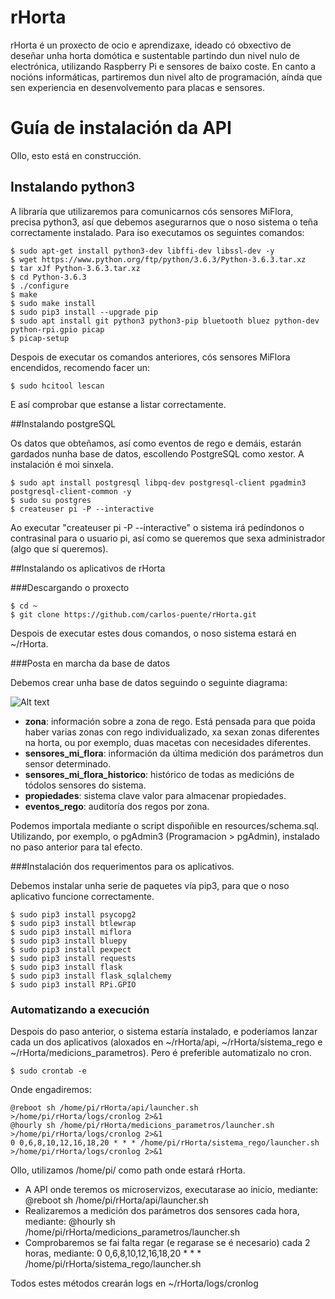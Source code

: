 # rHorta

rHorta é un proxecto de ocio e aprendizaxe, ideado có obxectivo de deseñar unha horta domótica e sustentable partindo dun nivel nulo de electrónica, utilizando Raspberry Pi e sensores de baixo coste. En canto a nocións informáticas, partiremos dun nivel alto de programación, aínda que sen experiencia en desenvolvemento para placas e sensores.

# Guía de instalación da API
Ollo, esto está en construcción.

## Instalando python3

A libraría que utilizaremos para comunicarnos cós sensores MiFlora, precisa python3, así que debemos asegurarnos que o noso sistema o teña correctamente instalado. Para iso executamos os seguintes comandos:

```
$ sudo apt-get install python3-dev libffi-dev libssl-dev -y
$ wget https://www.python.org/ftp/python/3.6.3/Python-3.6.3.tar.xz
$ tar xJf Python-3.6.3.tar.xz
$ cd Python-3.6.3
$ ./configure
$ make
$ sudo make install
$ sudo pip3 install --upgrade pip
$ sudo apt install git python3 python3-pip bluetooth bluez python-dev python-rpi.gpio picap
$ picap-setup
```

Despois de executar os comandos anteriores, cós sensores MiFlora encendidos, recomendo facer un:

```
$ sudo hcitool lescan
```

E así comprobar que estanse a listar correctamente.

##Instalando postgreSQL

Os datos que obteñamos, así como eventos de rego e demáis, estarán gardados nunha base de datos, escollendo PostgreSQL como xestor. A instalación é moi sinxela.

```
$ sudo apt install postgresql libpq-dev postgresql-client pgadmin3 postgresql-client-common -y
$ sudo su postgres
$ createuser pi -P --interactive
```

Ao executar "createuser pi -P --interactive" o sistema irá pedíndonos o contrasinal para o usuario pi, así como se queremos que sexa administrador (algo que sí queremos).

##Instalando os aplicativos de rHorta

###Descargando o proxecto

```
$ cd ~
$ git clone https://github.com/carlos-puente/rHorta.git
```

Despois de executar estes dous comandos, o noso sistema estará en ~/rHorta.

###Posta en marcha da base de datos

Debemos crear unha base de datos seguindo o seguinte diagrama:

![Alt text](http://carlosjai.me/wp-content/uploads/2019/07/db.png)


* **zona**: información sobre a zona de rego. Está pensada para que poida haber varias zonas con rego individualizado, xa sexan zonas diferentes na horta, ou por exemplo, duas macetas con necesidades diferentes.
* **sensores_mi_flora**: información da última medición dos parámetros dun sensor determinado.
* **sensores_mi_flora_historico**: histórico de todas as medicións de tódolos sensores do sistema.
* **propiedades**: sistema clave valor para almacenar propiedades.
* **eventos_rego**: auditoría dos regos por zona.

Podemos importala mediante o script dispoñible en resources/schema.sql. Utilizando, por exemplo, o pgAdmin3 (Programacion > pgAdmin), instalado no paso anterior para tal efecto.

###Instalación dos requerimentos para os aplicativos.

Debemos instalar unha serie de paquetes vía pip3, para que o noso aplicativo funcione correctamente.

```
$ sudo pip3 install psycopg2
$ sudo pip3 install btlewrap
$ sudo pip3 install miflora
$ sudo pip3 install bluepy
$ sudo pip3 install pexpect
$ sudo pip3 install requests
$ sudo pip3 install flask
$ sudo pip3 install flask_sqlalchemy
$ sudo pip3 install RPi.GPIO
```

### Automatizando a execución

Despois do paso anterior, o sistema estaría instalado, e poderíamos lanzar cada un dos aplicativos (aloxados en ~/rHorta/api, ~/rHorta/sistema_rego e ~/rHorta/medicions_parametros). Pero é preferible automatizalo no cron.

```
$ sudo crontab -e
```

Onde engadiremos:

```
@reboot sh /home/pi/rHorta/api/launcher.sh >/home/pi/rHorta/logs/cronlog 2>&1
@hourly sh /home/pi/rHorta/medicions_parametros/launcher.sh >/home/pi/rHorta/logs/cronlog 2>&1
0 0,6,8,10,12,16,18,20 * * * /home/pi/rHorta/sistema_rego/launcher.sh >/home/pi/rHorta/logs/cronlog 2>&1
```
Ollo, utilizamos /home/pi/ como path onde estará rHorta.

* A API onde teremos os microservizos, executarase ao inicio, mediante: @reboot sh /home/pi/rHorta/api/launcher.sh
* Realizaremos a medición dos parámetros dos sensores cada hora, mediante: @hourly sh /home/pi/rHorta/medicions_parametros/launcher.sh
* Comprobaremos se fai falta regar (e regarase se é necesario) cada 2 horas, mediante: 0 0,6,8,10,12,16,18,20 * * * /home/pi/rHorta/sistema_rego/launcher.sh

Todos estes métodos crearán logs en ~/rHorta/logs/cronlog
